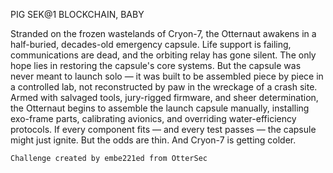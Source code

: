PIG SEK@1
BLOCKCHAIN, BABY

Stranded on the frozen wastelands of Cryon-7, the Otternaut awakens in a half-buried, decades-old emergency capsule. Life support is failing, communications are dead, and the orbiting relay has gone silent. The only hope lies in restoring the capsule's core systems. But the capsule was never meant to launch solo — it was built to be assembled piece by piece in a controlled lab, not reconstructed by paw in the wreckage of a crash site. Armed with salvaged tools, jury-rigged firmware, and sheer determination, the Otternaut begins to assemble the launch capsule manually, installing exo-frame parts, calibrating avionics, and overriding water-efficiency protocols. If every component fits — and every test passes — the capsule might just ignite. But the odds are thin. And Cryon-7 is getting colder.

    Challenge created by embe221ed from OtterSec
